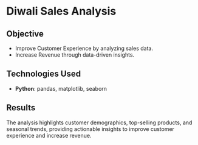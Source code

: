 # Diwali Sales Analysis

## Objective
- Improve Customer Experience by analyzing sales data.
- Increase Revenue through data-driven insights.

## Technologies Used
- **Python**: pandas, matplotlib, seaborn

## Results
The analysis highlights customer demographics, top-selling products, and seasonal trends, providing actionable insights to improve customer experience and increase revenue.

